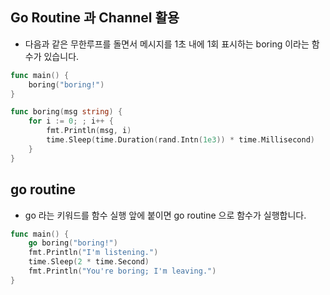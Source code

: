 ## Go Routine 과 Channel 활용
* 다음과 같은 무한루프를 돌면서 메시지를 1초 내에 1회 표시하는 boring 이라는 함수가 있습니다.  
```go
func main() {
    boring("boring!")
}

func boring(msg string) {
    for i := 0; ; i++ {
        fmt.Println(msg, i)
        time.Sleep(time.Duration(rand.Intn(1e3)) * time.Millisecond)
    }
}
```

## go routine
* go 라는 키워드를 함수 실행 앞에 붙이면 go routine 으로 함수가 실행합니다. 
```go
func main() {
    go boring("boring!")
    fmt.Println("I'm listening.")
    time.Sleep(2 * time.Second)
    fmt.Println("You're boring; I'm leaving.")
}
```






